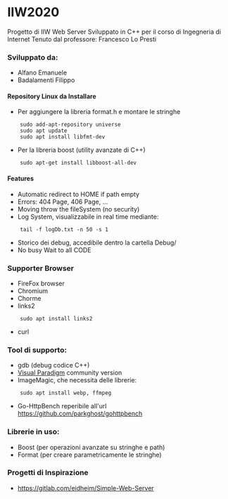 # IIW2020
Progetto di IIW Web Server
Sviluppato in C++ per il corso di Ingegneria di Internet
Tenuto dal professore: Francesco Lo Presti

### Sviluppato da:
- Alfano Emanuele
- Badalamenti Filippo

#### Repository Linux da Installare
- Per aggiungere la libreria format.h e montare le stringhe
    
```
    sudo add-apt-repository universe
    sudo apt update
    sudo apt install libfmt-dev
```
- Per la libreria boost (utility avanzate di C++)

```
    sudo apt-get install libboost-all-dev
```

#### Features
- Automatic redirect to HOME if path empty
- Errors: 404 Page, 406 Page, ...
- Moving throw the fileSystem (no security)
- Log System, visualizzabile in real time mediante:
```
	tail -f logDb.txt -n 50 -s 1    
```
- Storico dei debug, accedibile dentro la cartella Debug/
- No busy Wait to all CODE

### Supporter Browser
- FireFox browser
- Chromium
- Chorme
- links2
```
	sudo apt install links2
```
- curl

### Tool di supporto:
- gdb (debug codice C++)
- [Visual Paradigm](https://www.visual-paradigm.com/download/community.jsp) community version
- ImageMagic, che necessita delle librerie:
```
	sudo apt install webp, ffmpeg    
```
- Go-HttpBench reperibile all'url https://github.com/parkghost/gohttpbench

### Librerie in uso:
- Boost (per operazioni avanzate su stringhe e path)
- Format (per creare parametricamente le stringhe)


### Progetti di Inspirazione
- https://gitlab.com/eidheim/Simple-Web-Server
